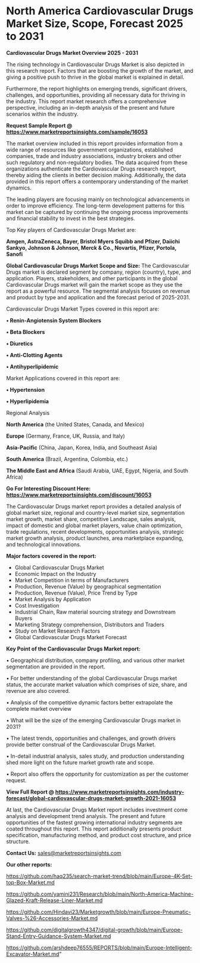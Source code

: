 # North America Cardiovascular Drugs Market Size, Scope, Forecast 2025 to 2031

<Strong> Cardiovascular Drugs Market Overview 2025 - 2031</strong>

The rising technology in Cardiovascular Drugs Market is also depicted in this research report. Factors that are boosting the growth of the market, and giving a positive push to thrive in the global market is explained in detail.

Furthermore, the report highlights on emerging trends, significant drivers, challenges, and opportunities, providing all necessary data for thriving in the industry. This report market research offers a comprehensive perspective, including an in-depth analysis of the present and future scenarios within the industry.

<strong>Request Sample Report @ <a href=https://www.marketreportsinsights.com/sample/16053>https://www.marketreportsinsights.com/sample/16053</a></strong>

The market overview included in this report provides information from a wide range of resources like government organizations, established companies, trade and industry associations, industry brokers and other such regulatory and non-regulatory bodies. The data acquired from these organizations authenticate the Cardiovascular Drugs research report, thereby aiding the clients in better decision making. Additionally, the data provided in this report offers a contemporary understanding of the market dynamics.

The leading players are focusing mainly on technological advancements in order to improve efficiency. The long-term development patterns for this market can be captured by continuing the ongoing process improvements and financial stability to invest in the best strategies.

Top Key players of Cardiovascular Drugs Market are:

<strong>Amgen, AstraZeneca, Bayer, Bristol Myers Squibb and Pfizer, Daiichi Sankyo, Johnson & Johnson, Merck & Co., Novartis, Pfizer, Portola, Sanofi</strong>

<strong><b>Global Cardiovascular Drugs Market Scope and Size:</b></strong>
The Cardiovascular Drugs market is declared segment by company, region (country), type, and application. Players, stakeholders, and other participants in the global Cardiovascular Drugs market will gain the market scope as they use the report as a powerful resource. The segmental analysis focuses on revenue and product by type and application and the forecast period of 2025-2031.

Cardiovascular Drugs Market Types covered in this report are:

<strong>• Renin-Angiotensin System Blockers

• Beta Blockers

• Diuretics

• Anti-Clotting Agents

• Antihyperlipidemic</strong>

Market Applications covered in this report are:

<strong>• Hypertension

• Hyperlipidemia</strong> 

Regional Analysis

<strong>North America</strong> (the United States, Canada, and Mexico)

<strong>Europe</strong> (Germany, France, UK, Russia, and Italy)

<strong>Asia-Pacific</strong> (China, Japan, Korea, India, and Southeast Asia)

<strong>South America</strong> (Brazil, Argentina, Colombia, etc.)

<strong>The Middle East and Africa</strong> (Saudi Arabia, UAE, Egypt, Nigeria, and South Africa)

<strong>Go For Interesting Discount Here: <a href=https://www.marketreportsinsights.com/discount/16053>https://www.marketreportsinsights.com/discount/16053</a></strong>

The Cardiovascular Drugs market report provides a detailed analysis of global market size, regional and country-level market size, segmentation market growth, market share, competitive Landscape, sales analysis, impact of domestic and global market players, value chain optimization, trade regulations, recent developments, opportunities analysis, strategic market growth analysis, product launches, area marketplace expanding, and technological innovations.

<strong><b>Major factors covered in the report:</b></strong>
<ul>
  <li>Global Cardiovascular Drugs Market </li>
  <li>Economic Impact on the Industry</li>
  <li>Market Competition in terms of Manufacturers</li>
  <li>Production, Revenue (Value) by geographical segmentation</li>
  <li>Production, Revenue (Value), Price Trend by Type</li>
  <li>Market Analysis by Application</li>
  <li>Cost Investigation</li>
  <li>Industrial Chain, Raw material sourcing strategy and Downstream Buyers</li>
  <li>Marketing Strategy comprehension, Distributors and Traders</li>
  <li>Study on Market Research Factors</li>
  <li>Global Cardiovascular Drugs Market Forecast</li>
</ul>

<strong><b>Key Point of the Cardiovascular Drugs Market report:</b></strong>

• Geographical distribution, company profiling, and various other market segmentation are provided in the report.

• For better understanding of the global Cardiovascular Drugs market status, the accurate market valuation which comprises of size, share, and revenue are also covered.

• Analysis of the competitive dynamic factors better extrapolate the complete market overview

• What will be the size of the emerging Cardiovascular Drugs market in 2031?

• The latest trends, opportunities and challenges, and growth drivers provide better construal of the Cardiovascular Drugs Market.

• In-detail industrial analysis, sales study, and production understanding shed more light on the future market growth rate and scope.

• Report also offers the opportunity for customization as per the customer request.

<strong><b>View Full Report @ <a href=https://www.marketreportsinsights.com/industry-forecast/global-cardiovascular-drugs-market-growth-2021-16053>https://www.marketreportsinsights.com/industry-forecast/global-cardiovascular-drugs-market-growth-2021-16053</a></b></strong>


At last, the Cardiovascular Drugs Market report includes investment come analysis and development trend analysis. The present and future opportunities of the fastest growing international industry segments are coated throughout this report. This report additionally presents product specification, manufacturing method, and product cost structure, and price structure.

<strong>Contact Us:</strong>
sales@marketreportsinsights.com

<strong>Our other reports:</strong>

<a href=https://github.com/haq235/search-market-trend/blob/main/Europe-4K-Set-top-Box-Market.md>https://github.com/haq235/search-market-trend/blob/main/Europe-4K-Set-top-Box-Market.md</a>

<a href=https://github.com/yamini231/Research/blob/main/North-America-Machine-Glazed-Kraft-Release-Liner-Market.md>https://github.com/yamini231/Research/blob/main/North-America-Machine-Glazed-Kraft-Release-Liner-Market.md</a>

<a href=https://github.com/Hindavi23/Marketgrowth/blob/main/Europe-Pneumatic-Valves-%26-Accessories-Market.md>https://github.com/Hindavi23/Marketgrowth/blob/main/Europe-Pneumatic-Valves-%26-Accessories-Market.md</a>

<a href=https://github.com/digitalgrowth4347/digital-growth/blob/main/Europe-Stand-Entry-Guidance-System-Market.md>https://github.com/digitalgrowth4347/digital-growth/blob/main/Europe-Stand-Entry-Guidance-System-Market.md</a>

<a href=https://github.com/arshdeep76555/REPORTS/blob/main/Europe-Intelligent-Excavator-Market.md>https://github.com/arshdeep76555/REPORTS/blob/main/Europe-Intelligent-Excavator-Market.md</a>"

